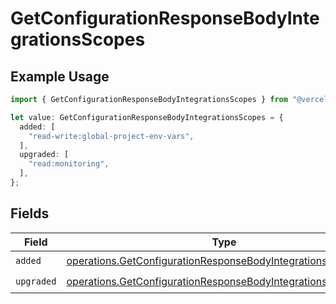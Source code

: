 # GetConfigurationResponseBodyIntegrationsScopes

## Example Usage

```typescript
import { GetConfigurationResponseBodyIntegrationsScopes } from "@vercel/sdk/models/operations/getconfiguration.js";

let value: GetConfigurationResponseBodyIntegrationsScopes = {
  added: [
    "read-write:global-project-env-vars",
  ],
  upgraded: [
    "read:monitoring",
  ],
};
```

## Fields

| Field                                                                                                                                        | Type                                                                                                                                         | Required                                                                                                                                     | Description                                                                                                                                  |
| -------------------------------------------------------------------------------------------------------------------------------------------- | -------------------------------------------------------------------------------------------------------------------------------------------- | -------------------------------------------------------------------------------------------------------------------------------------------- | -------------------------------------------------------------------------------------------------------------------------------------------- |
| `added`                                                                                                                                      | [operations.GetConfigurationResponseBodyIntegrationsAdded](../../models/operations/getconfigurationresponsebodyintegrationsadded.md)[]       | :heavy_check_mark:                                                                                                                           | N/A                                                                                                                                          |
| `upgraded`                                                                                                                                   | [operations.GetConfigurationResponseBodyIntegrationsUpgraded](../../models/operations/getconfigurationresponsebodyintegrationsupgraded.md)[] | :heavy_check_mark:                                                                                                                           | N/A                                                                                                                                          |